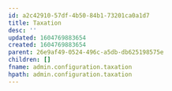 ```yaml
---
id: a2c42910-57df-4b50-84b1-73201ca0a1d7
title: Taxation
desc: ''
updated: 1604769883654
created: 1604769883654
parent: 26e9af49-0524-496c-a5db-db625198575e
children: []
fname: admin.configuration.taxation
hpath: admin.configuration.taxation
---
```



